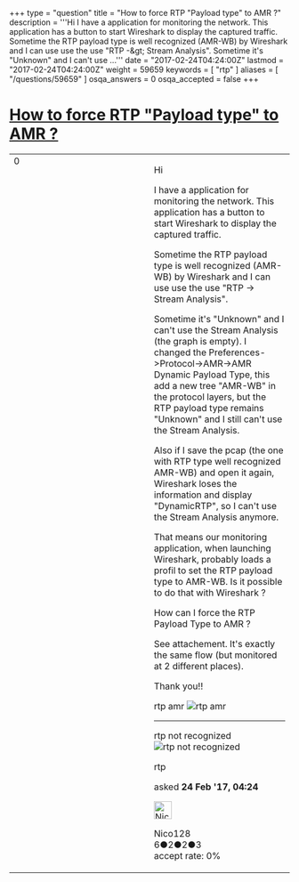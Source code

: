 +++
type = "question"
title = "How to force RTP &quot;Payload type&quot; to AMR ?"
description = '''Hi I have a application for monitoring the network. This application has a button to start Wireshark to display the captured traffic. Sometime the RTP payload type is well recognized (AMR-WB) by Wireshark and I can use use the use &quot;RTP -&amp;gt; Stream Analysis&quot;. Sometime it&#x27;s &quot;Unknown&quot; and I can&#x27;t use ...'''
date = "2017-02-24T04:24:00Z"
lastmod = "2017-02-24T04:24:00Z"
weight = 59659
keywords = [ "rtp" ]
aliases = [ "/questions/59659" ]
osqa_answers = 0
osqa_accepted = false
+++

<div class="headNormal">

# [How to force RTP "Payload type" to AMR ?](/questions/59659/how-to-force-rtp-payload-type-to-amr)

</div>

<div id="main-body">

<div id="askform">

<table id="question-table" style="width:100%;"><colgroup><col style="width: 50%" /><col style="width: 50%" /></colgroup><tbody><tr class="odd"><td style="width: 30px; vertical-align: top"><div class="vote-buttons"><div id="post-59659-score" class="post-score" title="current number of votes">0</div><div id="favorite-count" class="favorite-count"></div></div></td><td><div id="item-right"><div class="question-body"><p>Hi</p><p>I have a application for monitoring the network. This application has a button to start Wireshark to display the captured traffic.</p><p>Sometime the RTP payload type is well recognized (AMR-WB) by Wireshark and I can use use the use "RTP -&gt; Stream Analysis".</p><p>Sometime it's "Unknown" and I can't use the Stream Analysis (the graph is empty). I changed the Preferences-&gt;Protocol-&gt;AMR-&gt;AMR Dynamic Payload Type, this add a new tree "AMR-WB" in the protocol layers, but the RTP payload type remains "Unknown" and I still can't use the Stream Analysis.</p><p>Also if I save the pcap (the one with RTP type well recognized AMR-WB) and open it again, Wireshark loses the information and display "DynamicRTP", so I can't use the Stream Analysis anymore.</p><p>That means our monitoring application, when launching Wireshark, probably loads a profil to set the RTP payload type to AMR-WB. Is it possible to do that with Wireshark ?</p><p>How can I force the RTP Payload Type to AMR ?</p><p>See attachement. It's exactly the same flow (but monitored at 2 different places).</p><p>Thank you!!</p><p>rtp amr <img src="https://osqa-ask.wireshark.org/upfiles/rtp_amr_aAf54B5.png" alt="rtp amr" /></p><hr /><p>rtp not recognized <img src="https://osqa-ask.wireshark.org/upfiles/rtp_unknown_fe9TXE6.png" alt="rtp not recognized" /></p></div><div id="question-tags" class="tags-container tags">rtp</div><div id="question-controls" class="post-controls"></div><div class="post-update-info-container"><div class="post-update-info post-update-info-user"><p>asked <strong>24 Feb '17, 04:24</strong></p><img src="https://secure.gravatar.com/avatar/bb815b46a2b20bbb4a8bea157207b394?s=32&amp;d=identicon&amp;r=g" class="gravatar" width="32" height="32" alt="Nico128&#39;s gravatar image" /><p>Nico128<br />
<span class="score" title="6 reputation points">6</span><span title="2 badges"><span class="badge1">●</span><span class="badgecount">2</span></span><span title="2 badges"><span class="silver">●</span><span class="badgecount">2</span></span><span title="3 badges"><span class="bronze">●</span><span class="badgecount">3</span></span><br />
<span class="accept_rate" title="Rate of the user&#39;s accepted answers">accept rate:</span> <span title="Nico128 has no accepted answers">0%</span></p></img></div></div><div id="comments-container-59659" class="comments-container"></div><div id="comment-tools-59659" class="comment-tools"></div><div class="clear"></div><div id="comment-59659-form-container" class="comment-form-container"></div><div class="clear"></div></div></td></tr></tbody></table>

</div>

</div>

